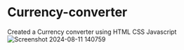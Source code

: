 # Currency-converter
Created a Currency converter using HTML CSS Javascript
![Screenshot 2024-08-11 140759](https://github.com/user-attachments/assets/6dba13db-6b32-4997-8ce3-ff6c4b3a04e4)
